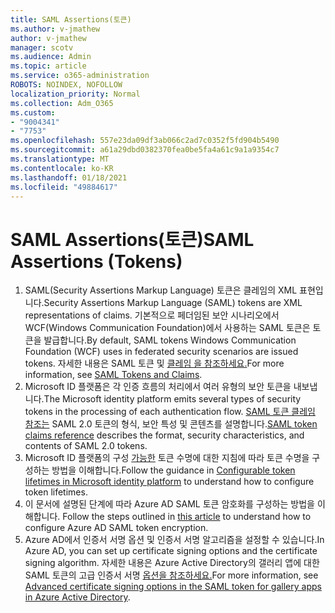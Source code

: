 ```yaml
---
title: SAML Assertions(토큰)
ms.author: v-jmathew
author: v-jmathew
manager: scotv
ms.audience: Admin
ms.topic: article
ms.service: o365-administration
ROBOTS: NOINDEX, NOFOLLOW
localization_priority: Normal
ms.collection: Adm_O365
ms.custom:
- "9004341"
- "7753"
ms.openlocfilehash: 557e23da09df3ab066c2ad7c0352f5fd904b5490
ms.sourcegitcommit: a61a29dbd0382370fea0be5fa4a61c9a1a9354c7
ms.translationtype: MT
ms.contentlocale: ko-KR
ms.lasthandoff: 01/18/2021
ms.locfileid: "49884617"
---
```

# <a name="saml-assertions-tokens"></a><span data-ttu-id="ee10c-102">SAML Assertions(토큰)</span><span class="sxs-lookup"><span data-stu-id="ee10c-102">SAML Assertions (Tokens)</span></span>

1. <span data-ttu-id="ee10c-103">SAML(Security Assertions Markup Language) 토큰은 클레임의 XML 표현입니다.</span><span class="sxs-lookup"><span data-stu-id="ee10c-103">Security Assertions Markup Language (SAML) tokens are XML representations of claims.</span></span> <span data-ttu-id="ee10c-104">기본적으로 페더임된 보안 시나리오에서 WCF(Windows Communication Foundation)에서 사용하는 SAML 토큰은 토큰을 발급합니다.</span><span class="sxs-lookup"><span data-stu-id="ee10c-104">By default, SAML tokens Windows Communication Foundation (WCF) uses in federated security scenarios are issued tokens.</span></span> <span data-ttu-id="ee10c-105">자세한 내용은 SAML 토큰 및 [클레임 을 참조하세요.](https://docs.microsoft.com/dotnet/framework/wcf/feature-details/saml-tokens-and-claims)</span><span class="sxs-lookup"><span data-stu-id="ee10c-105">For more information, see [SAML Tokens and Claims](https://docs.microsoft.com/dotnet/framework/wcf/feature-details/saml-tokens-and-claims).</span></span>
2. <span data-ttu-id="ee10c-106">Microsoft ID 플랫폼은 각 인증 흐름의 처리에서 여러 유형의 보안 토큰을 내보냅니다.</span><span class="sxs-lookup"><span data-stu-id="ee10c-106">The Microsoft identity platform emits several types of security tokens in the processing of each authentication flow.</span></span> <span data-ttu-id="ee10c-107">[SAML 토큰 클레임 참조는](https://docs.microsoft.com/azure/active-directory/develop/reference-saml-tokens) SAML 2.0 토큰의 형식, 보안 특성 및 콘텐츠를 설명합니다.</span><span class="sxs-lookup"><span data-stu-id="ee10c-107">[SAML token claims reference](https://docs.microsoft.com/azure/active-directory/develop/reference-saml-tokens) describes the format, security characteristics, and contents of SAML 2.0 tokens.</span></span>
3. <span data-ttu-id="ee10c-108">Microsoft ID 플랫폼의 구성 [가능한](https://docs.microsoft.com/azure/active-directory/develop/active-directory-configurable-token-lifetimes) 토큰 수명에 대한 지침에 따라 토큰 수명을 구성하는 방법을 이해합니다.</span><span class="sxs-lookup"><span data-stu-id="ee10c-108">Follow the guidance in [Configurable token lifetimes in Microsoft identity platform](https://docs.microsoft.com/azure/active-directory/develop/active-directory-configurable-token-lifetimes) to understand how to configure token lifetimes.</span></span>
4. <span data-ttu-id="ee10c-109">이 문서에 설명된 단계에 따라 Azure AD SAML 토큰 암호화를 구성하는 방법을 이해합니다. [](https://docs.microsoft.com/azure/active-directory/manage-apps/howto-saml-token-encryption)</span><span class="sxs-lookup"><span data-stu-id="ee10c-109">Follow the steps outlined in [this article](https://docs.microsoft.com/azure/active-directory/manage-apps/howto-saml-token-encryption) to understand how to configure Azure AD SAML token encryption.</span></span>
5. <span data-ttu-id="ee10c-110">Azure AD에서 인증서 서명 옵션 및 인증서 서명 알고리즘을 설정할 수 있습니다.</span><span class="sxs-lookup"><span data-stu-id="ee10c-110">In Azure AD, you can set up certificate signing options and the certificate signing algorithm.</span></span> <span data-ttu-id="ee10c-111">자세한 내용은 Azure Active Directory의 갤러리 앱에 대한 SAML 토큰의 고급 인증서 서명 [옵션을 참조하세요.](https://docs.microsoft.com/azure/active-directory/manage-apps/certificate-signing-options)</span><span class="sxs-lookup"><span data-stu-id="ee10c-111">For more information, see [Advanced certificate signing options in the SAML token for gallery apps in Azure Active Directory](https://docs.microsoft.com/azure/active-directory/manage-apps/certificate-signing-options).</span></span>
